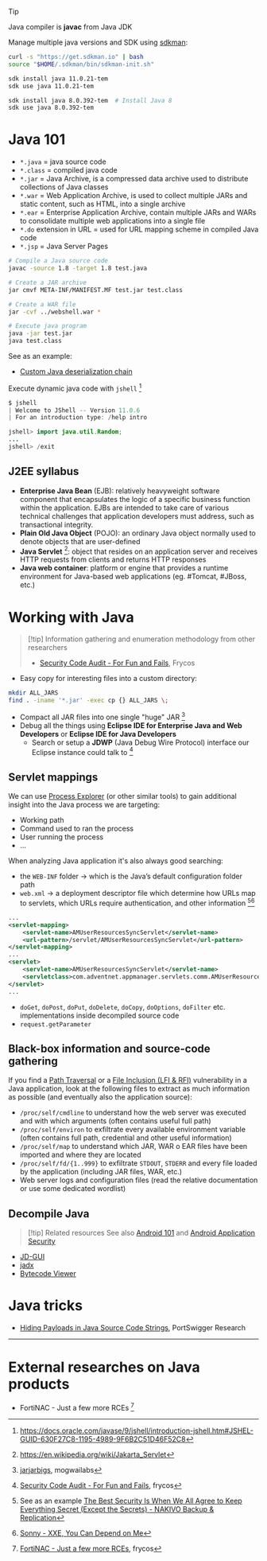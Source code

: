 >[!tip]
>Java compiler is **javac** from Java JDK

Manage multiple java versions and SDK using [sdkman](https://sdkman.io/):
```bash
curl -s "https://get.sdkman.io" | bash
source "$HOME/.sdkman/bin/sdkman-init.sh"

sdk install java 11.0.21-tem
sdk use java 11.0.21-tem

sdk install java 8.0.392-tem  # Install Java 8
sdk use java 8.0.392-tem
```

# Java 101

- `*.java` = java source code
- `*.class` = compiled java code
- `*.jar` = Java Archive, is a compressed data archive used to distribute collections of Java classes
- `*.war` = Web Application Archive, is used to collect multiple JARs and static content, such as HTML, into a single archive
- `*.ear` = Enterprise Application Archive, contain multiple JARs and WARs to consolidate multiple web applications into a single file
- `*.do` extension in URL = used for URL mapping scheme in compiled Java code
- `*.jsp` = Java Server Pages

```bash
# Compile a Java source code
javac -source 1.8 -target 1.8 test.java

# Create a JAR archive
jar cmvf META-INF/MANIFEST.MF test.jar test.class

# Create a WAR file
jar -cvf ../webshell.war *

# Execute java program
java -jar test.jar
java test.class
```

See as an example:
- [Custom Java deserialization chain](../Web%20&%20Network%20Hacking/Insecure%20Deserialization%20&%20Object%20Injection.md#Custom%20Java%20deserialization%20chain)


Execute dynamic java code with `jshell` [^jshell]

[^jshell]: https://docs.oracle.com/javase/9/jshell/introduction-jshell.htm#JSHEL-GUID-630F27C8-1195-4989-9F6B2C51D46F52C8

```java
$ jshell
| Welcome to JShell -- Version 11.0.6
| For an introduction type: /help intro

jshell> import java.util.Random;
...
jshell> /exit
```



## J2EE syllabus

- **Enterprise Java Bean** (EJB): relatively heavyweight software component that encapsulates the logic of a specific business function within the application. EJBs are intended to take care of various technical challenges that application developers must address, such as transactional integrity.
- **Plain Old Java Object** (POJO): an ordinary Java object normally used to denote objects that are user-defined
- **Java Servlet** [^servlets]: object that resides on an application server and receives HTTP requests from clients and returns HTTP responses
- **Java web container**: platform or engine that provides a runtime environment for Java-based web applications (eg. #Tomcat, #JBoss, etc.)

[^servlets]: https://en.wikipedia.org/wiki/Jakarta_Servlet

# Working with Java

>[!tip] Information gathering and enumeration methodology from other researchers
>- [Security Code Audit - For Fun and Fails](https://frycos.github.io/vulns4free/2022/05/24/security-code-audit-fails.html), Frycos

- Easy copy for interesting files into a custom directory:
```bash
mkdir ALL_JARS
find . -iname '*.jar' -exec cp {} ALL_JARS \;
```

- Compact all JAR files into one single "huge" JAR [^jarjarbigs]
- Debug all the things using **Eclipse IDE for Enterprise Java and Web Developers** or **Eclipse IDE for Java Developers**
	- Search or setup a **JDWP** (Java Debug Wire Protocol) interface our Eclipse instance could talk to [^compact-jar]

[^compact-jar]: [Security Code Audit - For Fun and Fails](https://frycos.github.io/vulns4free/2022/05/24/security-code-audit-fails.html), frycos
[^jarjarbigs]: [jarjarbigs](https://github.com/mogwailabs/jarjarbigs), mogwailabs

## Servlet mappings

We can use [Process Explorer](../Tools/Sysinternals%20Suite.md#Process%20Explorer) (or other similar tools) to gain additional insight into the Java process we are targeting:
- Working path
- Command used to ran the process
- User running the process
- ...

When analyzing Java application it's also always good searching:
- the `WEB-INF` folder → which is the Java’s default configuration folder path
- `web.xml` → a deployment descriptor file which determine how URLs map to servlets, which URLs require authentication, and other information [^1][^2]
```xml
...
<servlet-mapping>
	<servlet-name>AMUserResourcesSyncServlet</servlet-name>
	<url-pattern>/servlet/AMUserResourcesSyncServlet</url-pattern>
</servlet-mapping>
...
<servlet>
	<servlet-name>AMUserResourcesSyncServlet</servlet-name>
	<servletclass>com.adventnet.appmanager.servlets.comm.AMUserResourcesSyncServlet</servletclass>
</servlet>
...
```
- `doGet`, `doPost`, `doPut`, `doDelete`, `doCopy`, `doOptions`, `doFilter` etc. implementations inside decompiled source code
- `request.getParameter`


## Black-box information and source-code gathering 

If you find a [Path Traversal](../Web%20&%20Network%20Hacking/Path%20Traversal.md) or a [File Inclusion (LFI & RFI)](../Web%20&%20Network%20Hacking/File%20Inclusion%20(LFI%20&%20RFI).md) vulnerability in a Java application, look at the following files to extract as much information as possible (and eventually also the application source):
- `/proc/self/cmdline` to understand how the web server was executed and with which arguments (often contains useful full path)
- `/proc/self/environ` to exfiltrate every available environment variable (often contains full path, credential and other useful information)
- `/proc/self/map` to understand which JAR, WAR o EAR files have been imported and where they are located
- `/proc/self/fd/{1..999}` to exfiltrate `STDOUT`, `STDERR` and every file loaded by the application (including JAR files, WAR, etc.)
- Web server logs and configuration files (read the relative documentation or use some dedicated wordlist)

## Decompile Java

>[!tip] Related resources 
>See also [Android 101](../Mobile%20Hacking/Android%20101.md) and [Android Application Security](../Mobile%20Hacking/Android%20Application%20Security.md)

- [JD-GUI](../Tools/JD-GUI.md)
- [jadx](../Tools/jadx.md)
- [Bytecode Viewer](../Tools/Bytecode%20Viewer.md)

# Java tricks

- [Hiding Payloads in Java Source Code Strings](../../Readwise/Articles/PortSwigger%20Research%20-%20Hiding%20Payloads%20in%20Java%20Source%20Code%20Strings.md), PortSwigger Research

---

# External researches on Java products

- FortiNAC - Just a few more RCEs [^FortiNAC-RCEs]

[^FortiNAC-RCEs]: [FortiNAC - Just a few more RCEs](https://frycos.github.io/vulns4free/2023/06/18/fortinac.html), frycos

[^1]: See as an example [The Best Security Is When We All Agree to Keep Everything Secret (Except the Secrets) - NAKIVO Backup & Replication](../../Readwise/Articles/Sonny%20-%20The%20Best%20Security%20Is%20When%20We%20All%20Agree%20to%20Keep%20Everything%20Secret%20(Except%20the%20Secrets)%20-%20NAKIVO%20Backup%20&%20Replication.md)

[^2]: [Sonny - XXE, You Can Depend on Me](../../Readwise/Articles/Sonny%20-%20XXE,%20You%20Can%20Depend%20on%20Me.md)
